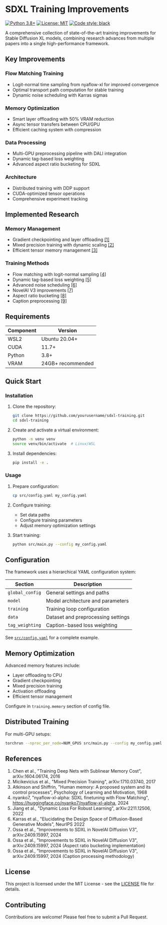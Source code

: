 # SDXL Training Improvements

[![Python 3.8+](https://img.shields.io/badge/python-3.8+-blue.svg)](https://www.python.org/downloads/)
[![License: MIT](https://img.shields.io/badge/License-MIT-yellow.svg)](https://opensource.org/licenses/MIT)
[![Code style: black](https://img.shields.io/badge/code%20style-black-000000.svg)](https://github.com/psf/black)

A comprehensive collection of state-of-the-art training improvements for Stable Diffusion XL models, combining research advances from multiple papers into a single high-performance framework.

## Key Improvements

### Flow Matching Training
- Logit-normal time sampling from nyaflow-xl for improved convergence
- Optimal transport path computation for stable training
- Dynamic noise scheduling with Karras sigmas

### Memory Optimization
- Smart layer offloading with 50% VRAM reduction
- Async tensor transfers between CPU/GPU
- Efficient caching system with compression

### Data Processing
- Multi-GPU preprocessing pipeline with DALI integration
- Dynamic tag-based loss weighting
- Advanced aspect ratio bucketing for SDXL

### Architecture
- Distributed training with DDP support
- CUDA-optimized tensor operations
- Comprehensive experiment tracking

## Implemented Research

### Memory Management
- Gradient checkpointing and layer offloading [[1]](#references)
- Mixed precision training with dynamic scaling [[2]](#references)
- Efficient tensor memory management [[3]](#references)

### Training Methods
- Flow matching with logit-normal sampling [[4]](#references)
- Dynamic tag-based loss weighting [[5]](#references)
- Advanced noise scheduling [[6]](#references)
- NovelAI V3 improvements [[7]](#references)
- Aspect ratio bucketing [[8]](#references)
- Caption preprocessing [[9]](#references)

## Requirements

| Component | Version |
|-----------|---------|
| WSL2      | Ubuntu 20.04+ |
| CUDA      | 11.7+ |
| Python    | 3.8+ |
| VRAM      | 24GB+ recommended |

## Quick Start

### Installation

1. Clone the repository:
   ```bash
   git clone https://github.com/yourusername/sdxl-training.git
   cd sdxl-training
   ```

2. Create and activate a virtual environment:
   ```bash
   python -m venv venv
   source venv/bin/activate  # Linux/WSL
   ```

3. Install dependencies:
   ```bash
   pip install -e .
   ```

### Usage

1. Prepare configuration:
   ```bash
   cp src/config.yaml my_config.yaml
   ```

2. Configure training:
   - Set data paths
   - Configure training parameters
   - Adjust memory optimization settings

3. Start training:
   ```bash
   python src/main.py --config my_config.yaml
   ```

## Configuration

The framework uses a hierarchical YAML configuration system:

| Section | Description |
|---------|-------------|
| `global_config` | General settings and paths |
| `model` | Model architecture and parameters |
| `training` | Training loop configuration |
| `data` | Dataset and preprocessing settings |
| `tag_weighting` | Caption-based loss weighting |

See [`src/config.yaml`](src/config.yaml) for a complete example.

## Memory Optimization

Advanced memory features include:

- Layer offloading to CPU
- Gradient checkpointing
- Mixed precision training
- Activation offloading
- Efficient tensor management

Configure in `training.memory` section of config file.

## Distributed Training

For multi-GPU setups:
```bash
torchrun --nproc_per_node=NUM_GPUS src/main.py --config my_config.yaml
```

## References

1. Chen et al., "Training Deep Nets with Sublinear Memory Cost", arXiv:1604.06174, 2016
2. Micikevicius et al., "Mixed Precision Training", arXiv:1710.03740, 2017
3. Atkinson and Shiffrin, "Human memory: A proposed system and its control processes", Psychology of Learning and Motivation, 1968
4. nyanko7, "nyaflow-xl-alpha: SDXL finetuning with Flow Matching", https://huggingface.co/nyanko7/nyaflow-xl-alpha, 2024
5. Jiang et al., "Dynamic Loss For Robust Learning", arXiv:2211.12506, 2022
6. Karras et al., "Elucidating the Design Space of Diffusion-Based Generative Models", NeurIPS 2022
7. Ossa et al., "Improvements to SDXL in NovelAI Diffusion V3", arXiv:2409.15997, 2024
8. Ossa et al., "Improvements to SDXL in NovelAI Diffusion V3", arXiv:2409.15997, 2024 (Aspect ratio bucketing implementation)
9. Ossa et al., "Improvements to SDXL in NovelAI Diffusion V3", arXiv:2409.15997, 2024 (Caption processing methodology)

## License

This project is licensed under the MIT License - see the [LICENSE](LICENSE) file for details.

## Contributing

Contributions are welcome! Please feel free to submit a Pull Request.
